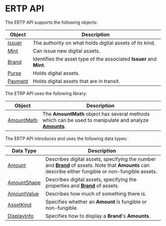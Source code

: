 # ERTP API

The ERTP API supports the following objects:

| Object | Description |
| --- | --- |
| [Issuer](./issuer) | The authority on what holds digital assets of its kind. |
| [Mint](./mint) | Can issue new digital assets. |
| [Brand](./brand) | Identifies the asset type of the associated **Issuer** and **Mint**. |
| [Purse](./purse) | Holds digital assets. |
| [Payment](./payment) | Holds digital assets that are in transit. |



The ETRP API uses the following library:

| Object | Description |
| --- | --- |
| [AmountMath](./amount-math) | The **AmountMath** object has several methods which can be used to manipulate and analyze **[Amounts](./ertp-data-types#amount)**. |


The ERTP API introduces and uses the following data types:

| Data Type | Description |
| --- | --- |
| [Amount](./ertp-data-types#amount) | Describes digital assets, specifying the number and **[Brand](./brand)** of assets. Note that **Amounts** can describe either fungible or non-fungible assets. |
| [AmountShape](./ertp-data-types#amountshape) | Describes digital assets, specifying the properties and **[Brand](./brand)** of assets. |
| [AmountValue](./ertp-data-types#amountvalue) | Describes how much of something there is. |
| [AssetKind](./ertp-data-types#assetkind) | Specifies whether an **Amount** is fungible or non-fungible. |
| [DisplayInfo](./ertp-data-types#displayinfo) | Specifies how to display a **Brand**'s **Amounts**. |

